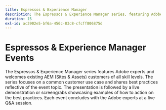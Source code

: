 ```yaml
---
title: Espressos & Experience Manager
description: The Espressos & Experience Manager series, featuring Adobe experts, offers AEM (Sites & Assets) customers of all skill levels insights into common use cases, best practices, live demonstrations, and concludes with a Q&A session.
duration: 15
exl-id: ac3902e5-bf6a-456c-83c8-cfcff806875d
---
```

# Espressos & Experience Manager Events

The Espressos & Experience Manager series features Adobe experts and welcomes existing AEM (Sites & Assets) customers of all skill levels. The series focuses on a common customer use case and shares best practices reflective of the event topic. The presentation is followed by a live demonstration or screengrabs showcasing examples of how to action on the best practices. Each event concludes with the Adobe experts at a live Q&A session.

<!-- CARDS

* activity-log.md {cta  = Watch event}

-->
